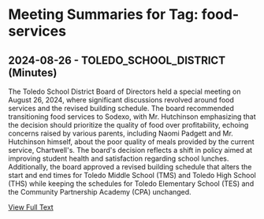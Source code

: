 # Meeting Summaries for Tag: food-services

## 2024-08-26 - TOLEDO_SCHOOL_DISTRICT (Minutes)

The Toledo School District Board of Directors held a special meeting on August 26, 2024, where significant discussions revolved around food services and the revised building schedule. The board recommended transitioning food services to Sodexo, with Mr. Hutchinson emphasizing that the decision should prioritize the quality of food over profitability, echoing concerns raised by various parents, including Naomi Padgett and Mr. Hutchinson himself, about the poor quality of meals provided by the current service, Chartwell's. The board's decision reflects a shift in policy aimed at improving student health and satisfaction regarding school lunches. Additionally, the board approved a revised building schedule that alters the start and end times for Toledo Middle School (TMS) and Toledo High School (THS) while keeping the schedules for Toledo Elementary School (TES) and the Community Partnership Academy (CPA) unchanged.

[View Full Text](https://raw.githubusercontent.com/VoronoiPerspectives/WashingtonStateSchoolBoardExplorer/refs/heads/main/data/countries/usa/states/wa/counties/lewis/school_boards/toledo_school_district/2024/2024-08-26-specialmeetingfinal-minutes.txt)


